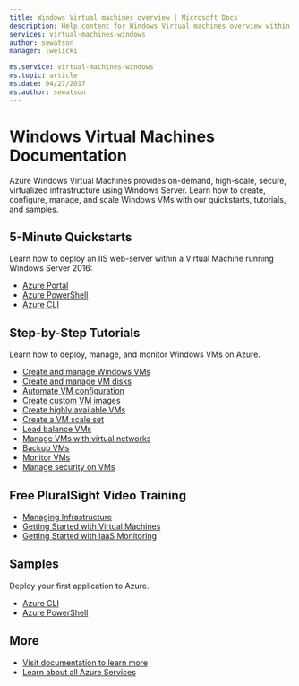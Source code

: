 ```yaml
---
title: Windows Virtual machines overview | Microsoft Docs
description: Help content for Windows Virtual machines overview within Azure portal
services: virtual-machines-windows
author: sewatson
manager: lwelicki

ms.service: virtual-machines-windows
ms.topic: article
ms.date: 04/27/2017
ms.author: sewatson
---
```


# Windows Virtual Machines Documentation

Azure Windows Virtual Machines provides on-demand, high-scale, secure, virtualized infrastructure using Windows Server. Learn how to create, configure, manage, and scale Windows VMs with our quickstarts, tutorials, and samples.

## 5-Minute Quickstarts

Learn how to deploy an IIS web-server within a Virtual Machine running Windows Server 2016:

- [Azure Portal](/azure/virtual-machines/virtual-machines-windows-quick-create-portal?toc=%2fazure%2fvirtual-machines%2fwindows%2ftoc.json)
- [Azure PowerShell](/azure/virtual-machines/virtual-machines-windows-quick-create-powershell?toc=%2fazure%2fvirtual-machines%2fwindows%2ftoc.json)
- [Azure CLI](/azure/virtual-machines/virtual-machines-windows-quick-create-cli?toc=%2fazure%2fvirtual-machines%2fwindows%2ftoc.json)

## Step-by-Step Tutorials

Learn how to deploy, manage, and monitor Windows VMs on Azure.

- [Create and manage Windows VMs](/azure/virtual-machines/windows/tutorial-manage-vm)
- [Create and manage VM disks](/azure/virtual-machines/windows/tutorial-manage-data-disk)
- [Automate VM configuration](/azure/virtual-machines/windows/tutorial-automate-vm-deployment)
- [Create custom VM images](/azure/virtual-machines/windows/tutorial-custom-images)
- [Create highly available VMs](/azure/virtual-machines/windows/tutorial-availability-sets)
- [Create a VM scale set](/azure/virtual-machines/windows/tutorial-create-vmss)
- [Load balance VMs](/azure/virtual-machines/windows/tutorial-load-balancer)
- [Manage VMs with virtual networks](/azure/virtual-machines/windows/tutorial-virtual-network)
- [Backup VMs](/azure/virtual-machines/windows/tutorial-backup-vms)
- [Monitor VMs](/azure/virtual-machines/windows/tutorial-monitoring)
- [Manage security on VMs](/azure/virtual-machines/windows/tutorial-azure-security)


## Free PluralSight Video Training

- [Managing Infrastructure](https://www.pluralsight.com/courses/managing-infrastructure-microsoft-azure-getting-started?twoid=d6abac77-7dcc-4d33-9e03-f85e78989f02)
- [Getting Started with Virtual Machines](https://www.pluralsight.com/courses/azure-vms-getting-started?twoid=d6abac77-7dcc-4d33-9e03-f85e78989f02)
- [Getting Started with IaaS Monitoring](https://www.pluralsight.com/courses/azure-iaas-monitoring-management-getting-started?twoid=d6abac77-7dcc-4d33-9e03-f85e78989f02")

## Samples

Deploy your first application to Azure.

- [Azure CLI](/azure/virtual-machines/virtual-machines-windows-cli-samples?toc=%2fazure%2fvirtual-machines%2fwindows%2ftoc.json)
- [Azure PowerShell](/azure/virtual-machines/virtual-machines-windows-powershell-samples?toc=%2fazure%2fvirtual-machines%2fwindows%2ftoc.json)

## More

- [Visit documentation to learn more](/azure/virtual-machines/windows/index)
- [Learn about all Azure Services](https://aka.ms/j3wr7y)